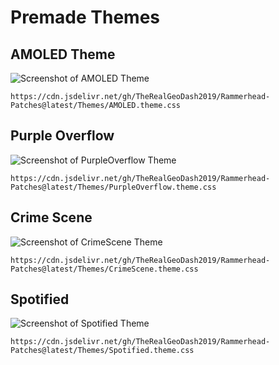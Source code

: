# Premade Themes 

AMOLED Theme
---------------
![Screenshot of AMOLED Theme](https://user-images.githubusercontent.com/60702045/208564950-268d3523-33c8-4b2a-99a5-45770be7daea.png)
```
https://cdn.jsdelivr.net/gh/TheRealGeoDash2019/Rammerhead-Patches@latest/Themes/AMOLED.theme.css
```

Purple Overflow
---------------
![Screenshot of PurpleOverflow Theme](https://user-images.githubusercontent.com/60702045/212169549-2df62b9c-d183-495d-99f6-d526506cf16f.png)
```
https://cdn.jsdelivr.net/gh/TheRealGeoDash2019/Rammerhead-Patches@latest/Themes/PurpleOverflow.theme.css
```

Crime Scene
---------------
![Screenshot of CrimeScene Theme](https://user-images.githubusercontent.com/60702045/212174657-30c5e148-07ab-4bb9-8de7-a8a2de26bf81.png)
```
https://cdn.jsdelivr.net/gh/TheRealGeoDash2019/Rammerhead-Patches@latest/Themes/CrimeScene.theme.css
```

Spotified
---------------
![Screenshot of Spotified Theme](https://user-images.githubusercontent.com/60702045/212178021-335fa80c-8958-48e8-a187-f6cff13c86bd.png)
```
https://cdn.jsdelivr.net/gh/TheRealGeoDash2019/Rammerhead-Patches@latest/Themes/Spotified.theme.css
```
